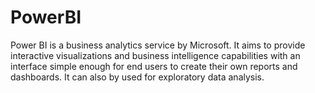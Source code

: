 # PowerBI
Power BI is a business analytics service by Microsoft. It aims to provide interactive visualizations and business intelligence capabilities with an interface simple enough for end users to create their own reports and dashboards. It can also by used for exploratory data analysis.
